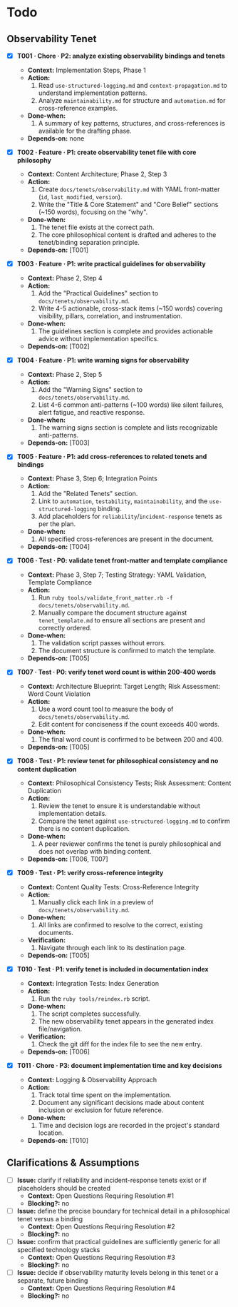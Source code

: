 # Todo

## Observability Tenet
- [x] **T001 · Chore · P2: analyze existing observability bindings and tenets**
    - **Context:** Implementation Steps, Phase 1
    - **Action:**
        1. Read `use-structured-logging.md` and `context-propagation.md` to understand implementation patterns.
        2. Analyze `maintainability.md` for structure and `automation.md` for cross-reference examples.
    - **Done‑when:**
        1. A summary of key patterns, structures, and cross-references is available for the drafting phase.
    - **Depends‑on:** none

- [x] **T002 · Feature · P1: create observability tenet file with core philosophy**
    - **Context:** Content Architecture; Phase 2, Step 3
    - **Action:**
        1. Create `docs/tenets/observability.md` with YAML front-matter (`id`, `last_modified`, `version`).
        2. Write the "Title & Core Statement" and "Core Belief" sections (~150 words), focusing on the "why".
    - **Done‑when:**
        1. The tenet file exists at the correct path.
        2. The core philosophical content is drafted and adheres to the tenet/binding separation principle.
    - **Depends‑on:** [T001]

- [x] **T003 · Feature · P1: write practical guidelines for observability**
    - **Context:** Phase 2, Step 4
    - **Action:**
        1. Add the "Practical Guidelines" section to `docs/tenets/observability.md`.
        2. Write 4-5 actionable, cross-stack items (~150 words) covering visibility, pillars, correlation, and instrumentation.
    - **Done‑when:**
        1. The guidelines section is complete and provides actionable advice without implementation specifics.
    - **Depends‑on:** [T002]

- [x] **T004 · Feature · P1: write warning signs for observability**
    - **Context:** Phase 2, Step 5
    - **Action:**
        1. Add the "Warning Signs" section to `docs/tenets/observability.md`.
        2. List 4-6 common anti-patterns (~100 words) like silent failures, alert fatigue, and reactive response.
    - **Done‑when:**
        1. The warning signs section is complete and lists recognizable anti-patterns.
    - **Depends‑on:** [T003]

- [x] **T005 · Feature · P1: add cross-references to related tenets and bindings**
    - **Context:** Phase 3, Step 6; Integration Points
    - **Action:**
        1. Add the "Related Tenets" section.
        2. Link to `automation`, `testability`, `maintainability`, and the `use-structured-logging` binding.
        3. Add placeholders for `reliability`/`incident-response` tenets as per the plan.
    - **Done‑when:**
        1. All specified cross-references are present in the document.
    - **Depends‑on:** [T004]

- [x] **T006 · Test · P0: validate tenet front-matter and template compliance**
    - **Context:** Phase 3, Step 7; Testing Strategy: YAML Validation, Template Compliance
    - **Action:**
        1. Run `ruby tools/validate_front_matter.rb -f docs/tenets/observability.md`.
        2. Manually compare the document structure against `tenet_template.md` to ensure all sections are present and correctly ordered.
    - **Done‑when:**
        1. The validation script passes without errors.
        2. The document structure is confirmed to match the template.
    - **Depends‑on:** [T005]

- [x] **T007 · Test · P0: verify tenet word count is within 200-400 words**
    - **Context:** Architecture Blueprint: Target Length; Risk Assessment: Word Count Violation
    - **Action:**
        1. Use a word count tool to measure the body of `docs/tenets/observability.md`.
        2. Edit content for conciseness if the count exceeds 400 words.
    - **Done‑when:**
        1. The final word count is confirmed to be between 200 and 400.
    - **Depends‑on:** [T005]

- [x] **T008 · Test · P1: review tenet for philosophical consistency and no content duplication**
    - **Context:** Philosophical Consistency Tests; Risk Assessment: Content Duplication
    - **Action:**
        1. Review the tenet to ensure it is understandable without implementation details.
        2. Compare the tenet against `use-structured-logging.md` to confirm there is no content duplication.
    - **Done‑when:**
        1. A peer reviewer confirms the tenet is purely philosophical and does not overlap with binding content.
    - **Depends‑on:** [T006, T007]

- [x] **T009 · Test · P1: verify cross-reference integrity**
    - **Context:** Content Quality Tests: Cross-Reference Integrity
    - **Action:**
        1. Manually click each link in a preview of `docs/tenets/observability.md`.
    - **Done‑when:**
        1. All links are confirmed to resolve to the correct, existing documents.
    - **Verification:**
        1. Navigate through each link to its destination page.
    - **Depends‑on:** [T005]

- [x] **T010 · Test · P1: verify tenet is included in documentation index**
    - **Context:** Integration Tests: Index Generation
    - **Action:**
        1. Run the `ruby tools/reindex.rb` script.
    - **Done‑when:**
        1. The script completes successfully.
        2. The new observability tenet appears in the generated index file/navigation.
    - **Verification:**
        1. Check the git diff for the index file to see the new entry.
    - **Depends‑on:** [T006]

- [x] **T011 · Chore · P3: document implementation time and key decisions**
    - **Context:** Logging & Observability Approach
    - **Action:**
        1. Track total time spent on the implementation.
        2. Document any significant decisions made about content inclusion or exclusion for future reference.
    - **Done‑when:**
        1. Time and decision logs are recorded in the project's standard location.
    - **Depends‑on:** [T010]

## Clarifications & Assumptions
- [ ] **Issue:** clarify if reliability and incident-response tenets exist or if placeholders should be created
    - **Context:** Open Questions Requiring Resolution #1
    - **Blocking?:** no
- [ ] **Issue:** define the precise boundary for technical detail in a philosophical tenet versus a binding
    - **Context:** Open Questions Requiring Resolution #2
    - **Blocking?:** no
- [ ] **Issue:** confirm that practical guidelines are sufficiently generic for all specified technology stacks
    - **Context:** Open Questions Requiring Resolution #3
    - **Blocking?:** no
- [ ] **Issue:** decide if observability maturity levels belong in this tenet or a separate, future binding
    - **Context:** Open Questions Requiring Resolution #4
    - **Blocking?:** no
